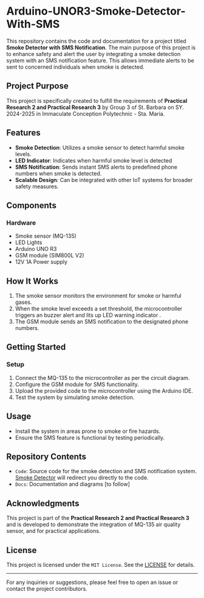 # Arduino-UNOR3-Smoke-Detector-With-SMS

This repository contains the code and documentation for a project titled **Smoke Detector with SMS Notification**. The main purpose of this project is to enhance safety and alert the user by integrating a smoke detection system with an SMS notification feature. This allows immediate alerts to be sent to concerned individuals when smoke is detected.

## Project Purpose
This project is specifically created to fulfill the requirements of **Practical Research 2 and Practical Research 3** by Group 3 of St. Barbara on SY. 2024-2025 in Immaculate Conception Polytechnic - Sta. Maria.

## Features
- **Smoke Detection**: Utilizes a smoke sensor to detect harmful smoke levels.
- **LED Indicator**: Indicates when harmful smoke level is detected
- **SMS Notification**: Sends instant SMS alerts to predefined phone numbers when smoke is detected.
- **Scalable Design**: Can be integrated with other IoT systems for broader safety measures.

## Components
### Hardware
- Smoke sensor (MQ-135)
- LED Lights
- Arduino UNO R3
- GSM module (SIM800L V2)
- 12V 1A Power supply


## How It Works
1. The smoke sensor monitors the environment for smoke or harmful gases.
2. When the smoke level exceeds a set threshold, the microcontroller triggers an buzzer alert and lits up LED warning indicator .
3. The GSM module sends an SMS notification to the designated phone numbers.

## Getting Started

### Setup
1. Connect the MQ-135 to the microcontroller as per the circuit diagram.
2. Configure the GSM module for SMS functionality.
3. Upload the provided code to the microcontroller using the Arduino IDE.
4. Test the system by simulating smoke detection.

## Usage
- Install the system in areas prone to smoke or fire hazards.
- Ensure the SMS feature is functional by testing periodically.

## Repository Contents
- `Code`: Source code for the smoke detection and SMS notification system. [Smoke Detector](https://github.com/cornheep/Arduino-UNOR3-Smoke-Detector-With-SMS/blob/main/SMOKE_DETECTOR_V3.ino) will redirect you directly to the code.
- `Docs`: Documentation and diagrams [to follow]

## Acknowledgments
This project is part of the **Practical Research 2 and Practical Research 3** and is developed to demonstrate the integration of MQ-135 air quality sensor, and for practical applications.

## License
This project is licensed under the `MIT License`. See the [LICENSE](https://github.com/cornheep/Arduino-UNOR3-Smoke-Detector-With-SMS/blob/main/LICENSE) for details.

---

For any inquiries or suggestions, please feel free to open an issue or contact the project contributors.
